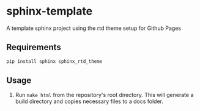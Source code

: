 # sphinx-template

A template sphinx project using the rtd theme setup for Github Pages

## Requirements
``` bash
pip install sphinx sphinx_rtd_theme
```

## Usage

1. Run `make html` from the repository's root directory. This will generate a build directory and copies necessary files to a docs folder.
